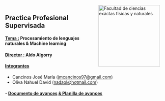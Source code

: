 <img src="https://drive.google.com/uc?export=view&id=1fBDbTvato9MGgCJ-yMGF_cw-f8K1AZ3K" title="Facultad de ciencias exáctas físicas y naturales" width="200" img align="right"/>

## Practica Profesional Supervisada

#### <ins>Tema :</ins> Procesamiento de lenguajes naturales & Machine learning

#### <ins>Director :</ins> Aldo Algorry

#### <ins>Integrantes</ins> 
- Cancinos José María  (<jmcancinos97@gmail.com>)
- Oliva Nahuel David   (<nadaol@hotmail.com>)

#### - [Documento de avances](https://docs.google.com/document/d/1KbbZBfgXPzUd-JjoHoQfqtT3E3Fl01qclLf1VkUOZUY/edit?usp=sharing) [& Planilla de avances](https://docs.google.com/spreadsheets/d/1-fFx5ETeMnNhrxgCORMWgcmKeKTp4sZ_OK4yFtKkHLk/edit?usp=sharing)
